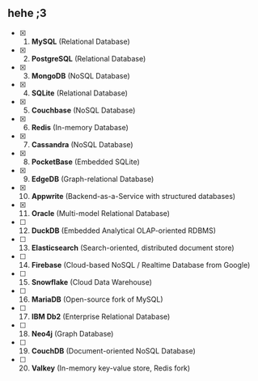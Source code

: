 ## hehe ;3

- [x] 1. **MySQL** (Relational Database)
- [x] 2. **PostgreSQL** (Relational Database)
- [x] 3. **MongoDB** (NoSQL Database)
- [x] 4. **SQLite** (Relational Database)
- [x] 5. **Couchbase** (NoSQL Database)
- [x] 6. **Redis** (In-memory Database)
- [x] 7. **Cassandra** (NoSQL Database)
- [x] 8. **PocketBase** (Embedded SQLite)
- [x] 9. **EdgeDB** (Graph-relational Database)
- [x] 10. **Appwrite** (Backend-as-a-Service with structured databases)
- [x] 11. **Oracle** (Multi-model Relational Database)
- [ ] 12. **DuckDB** (Embedded Analytical OLAP-oriented RDBMS)
- [ ] 13. **Elasticsearch** (Search-oriented, distributed document store)
- [ ] 14. **Firebase** (Cloud-based NoSQL / Realtime Database from Google)
- [ ] 15. **Snowflake** (Cloud Data Warehouse)
- [ ] 16. **MariaDB** (Open-source fork of MySQL)
- [ ] 17. **IBM Db2** (Enterprise Relational Database)
- [ ] 18. **Neo4j** (Graph Database)
- [ ] 19. **CouchDB** (Document-oriented NoSQL Database)
- [ ] 20. **Valkey** (In-memory key-value store, Redis fork)
